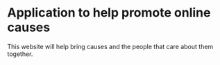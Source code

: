 


# Application to help promote online causes

This website will help bring causes and the people that care about them together.

